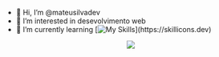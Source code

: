 - 👋 Hi, I’m @mateusilvadev
- 👀 I’m interested in desevolvimento web
- 🌱 I’m currently learning [![My Skills](https://skillicons.dev/icons?i=,react,vue,)](https://skillicons.dev)
<p align="center">
  <a href="https://skillicons.dev">
    <img src="https://skillicons.dev/icons?i=html,css,javascript,git,vue,angular,react" />
  </a>
</p>

<!---
mateusilvadev/mateusilvadev is a ✨ special ✨ repository because its `README.md` (this file) appears on your GitHub profile.
You can click the Preview link to take a look at your changes.
--->
